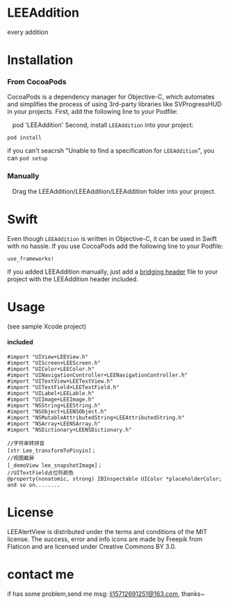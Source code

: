 # LEEAddition
every addition
# Installation
### From CocoaPods
CocoaPods is a dependency manager for Objective-C, which automates and simplifies the process of using 3rd-party libraries like SVProgressHUD in your projects. First, add the following line to your Podfile:<br>
    
    pod 'LEEAddition'
Second, install `LEEAddition` into your project:<br>
    
    pod install  
if you can't seacrsh "Unable to find a specification for `LEEAddition`", you can `pod setup`
### Manually
    Drag the LEEAddition/LEEAddition/LEEAddition folder into your project.
# Swift
Even though `LEEAddition` is written in Objective-C, it can be used in Swift with no hassle. If you use CocoaPods add the following line to your Podfile:<br>

    use_frameworks!    
 If you added LEEAddition manually, just add a [bridging header](https://developer.apple.com/library/content/documentation/Swift/Conceptual/BuildingCocoaApps/MixandMatch.html) file to your project with the LEEAddition header included.

# Usage
(see sample Xcode project)
#### included
```objc
#import "UIView+LEEView.h"
#import "UIScreen+LEEScreen.h"
#import "UIColor+LEEColor.h"
#import "UINavigationController+LEENavigationController.h"
#import "UITextView+LEETextView.h"
#import "UITextField+LEETextField.h"
#import "UILabel+LEELable.h"
#import "UIImage+LEEImage.h"
#import "NSString+LEEString.h"
#import "NSObject+LEENSObject.h"
#import "NSMutableAttributedString+LEEAttributedString.h"
#import "NSArray+LEENSArray.h"
#import "NSDictionary+LEENSDictionary.h"
```
```objc
//字符串转拼音
[str Lee_transformToPinyin]；
//视图截屏
[_demoView lee_snapshotImage]；
//UITextField占位符颜色
@property(nonatomic, strong) IBInspectable UIColor *placeholderColor;
and so on........
```
# License
LEEAlertView is distributed under the terms and conditions of the MIT license. The success, error and info icons are made by Freepik from Flaticon and are licensed under Creative Commons BY 3.0.
# contact me
if has some problem,send me msg: li15712691251@163.com, thanks~
